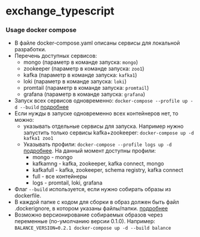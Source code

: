 # exchange_typescript

### Usage docker compose

- В файле docker-compose.yaml описаны сервисы для локальной разработки. 
- Перечень доступных сервисов: 
  - mongo (параметр в команде запуска: `mongo`)
  - zookeeper (параметр в команде запуска: `zoo1`)
  - kafka (параметр в команде запуска: `kafka1`)
  - loki (параметр в команде запуска: `loki`)
  - promtail (параметр в команде запуска: `promtail`)
  - grafana (параметр в команде запуска: `grafana`)
- Запуск всех сервисов одновременно: `docker-compose --profile up -d --build` [подробнее](https://docs.docker.com/engine/reference/commandline/compose_up/)
- Если нужды в запуске одновременно всех контейнеров нет, то можно:
  - указывать отдельные сервисы для запуска. Например нужно запустить только сервисы kafka+zookeeper: `docker-compose up -d kafka1 zoo1`
  - Указывать профили: `docker-compose --profile logs up -d ` [подробнее](https://docs.docker.com/compose/profiles/). На данный момент доступны профили:
    - mongo - mongo
    - kafkamng - kafka, zookeeper, kafka connect, mongo
    - kafkafull - kafka, zookeeper, schema registry, kafka connect
    - full - все контейнеры
    - logs - promtail, loki, grafana
- Флаг `--build` используется, если нужно собирать образы из dockerfile.
- В каждой папке с кодом для сборки в образ должен быть файл .dockerignore, в котором указаны файлы/папки. [подробнее](https://www.tutorialspoint.com/using-dockerignore-file)
- Возможно версионирование собираемых образов через переменные (по-умолчанию версии 0.1.0). Например: `BALANCE_VERSION=0.2.1 docker-compose up -d --build balance`
